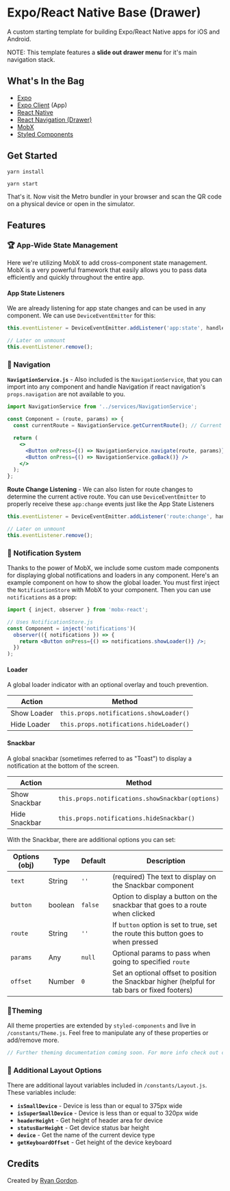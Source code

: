 # Expo/React Native Base (Drawer)

A custom starting template for building Expo/React Native apps for iOS and Android.

NOTE: This template features a **slide out drawer menu** for it's main navigation stack.

## What's In the Bag

- [Expo](https://expo.io/)
- [Expo Client](https://expo.io/tools) (App)
- [React Native](https://facebook.github.io/react-native/)
- [React Navigation (Drawer)](https://reactnavigation.org/)
- [MobX](https://mobx.js.org/README.html)
- [Styled Components](https://www.styled-components.com/)

## Get Started

```
yarn install
```

```
yarn start
```

That's it. Now visit the Metro bundler in your browser and scan the QR code on a physical device or open in the simulator.

## Features

### 🏆 App-Wide State Management

Here we're utilizing MobX to add cross-component state management. MobX is a very powerful framework that easily allows you to pass data efficiently and quickly throughout the entire app.

#### App State Listeners

We are already listening for app state changes and can be used in any component. We can use `DeviceEventEmitter` for this:

```jsx
this.eventListener = DeviceEventEmitter.addListener('app:state', handleAppState}

// Later on unmount
this.eventListener.remove();
```

### 🧭 Navigation

**`NavigationService.js`** - Also included is the `NavigationService`, that you can import into any component and handle Navigation if react navigation's `props.navigation` are not available to you.

```jsx
import NavigationService from '../services/NavigationService';

const Component = (route, params) => {
  const currentRoute = NavigationService.getCurrentRoute(); // Current route

  return (
    <>
      <Button onPress={() => NavigationService.navigate(route, params)} />
      <Button onPress={() => NavigationService.goBack()} />
    </>
  );
};
```

**Route Change Listening** - We can also listen for route changes to determine the current active route. You can use `DeviceEventEmitter` to properly receive these `app:change` events just like the App State Listeners

```jsx
this.eventListener = DeviceEventEmitter.addListener('route:change', handleRouteChange}

// Later on unmount
this.eventListener.remove();
```

### 🧩 Notification System

Thanks to the power of MobX, we include some custom made components for displaying global notifications and loaders in any component. Here's an example component on how to show the global loader. You must first inject the `NotificationStore` with MobX to your component. Then you can use `notifications` as a prop:

```jsx
import { inject, observer } from 'mobx-react';

// Uses NotificationStore.js
const Component = inject('notifications')(
  observer(({ notifications }) => {
    return <Button onPress={() => notifications.showLoader()} />;
  })
);
```

#### Loader

A global loader indicator with an optional overlay and touch prevention.

| Action      | Method                                  |
| ----------- | --------------------------------------- |
| Show Loader | `this.props.notifications.showLoader()` |
| Hide Loader | `this.props.notifications.hideLoader()` |

#### Snackbar

A global snackbar (sometimes referred to as "Toast") to display a notification at the bottom of the screen.

| Action        | Method                                           |
| ------------- | ------------------------------------------------ |
| Show Snackbar | `this.props.notifications.showSnackbar(options)` |
| Hide Snackbar | `this.props.notifications.hideSnackbar()`        |

With the Snackbar, there are additional options you can set:

| Options (obj) | Type    | Default | Description                                                                                    |
| ------------- | ------- | ------- | ---------------------------------------------------------------------------------------------- |
| `text`        | String  | `''`    | (required) The text to display on the Snackbar component                                       |
| `button`      | boolean | `false` | Option to display a button on the snackbar that goes to a route when clicked                   |
| `route`       | String  | `''`    | If `button` option is set to true, set the route this button goes to when pressed              |
| `params`      | Any     | `null`  | Optional params to pass when going to specified `route`                                        |
| `offset`      | Number  | `0`     | Set an optional offset to position the Snackbar higher (helpful for tab bars or fixed footers) |

### 🎨Theming

All theme properties are extended by `styled-components` and live in `/constants/Theme.js`. Feel free to manipulate any of these properties or add/remove more.

```jsx
// Further theming documentation coming soon. For more info check out constants/Theme.js
```

### 📲 Additional Layout Options

There are additional layout variables included in `/constants/Layout.js`. These variables include:

- **`isSmallDevice`** - Device is less than or equal to 375px
  wide
- **`isSuperSmallDevice`** - Device is less than or equal to 320px wide
- **`headerHeight`** - Get height of header area for device
- **`statusBarHeight`** - Get device status bar height
- **`device`** - Get the name of the current device type
- **`getKeyboardOffset`** - Get height of the device keyboard

## Credits

Created by [Ryan Gordon](https://github.com/supryan).
